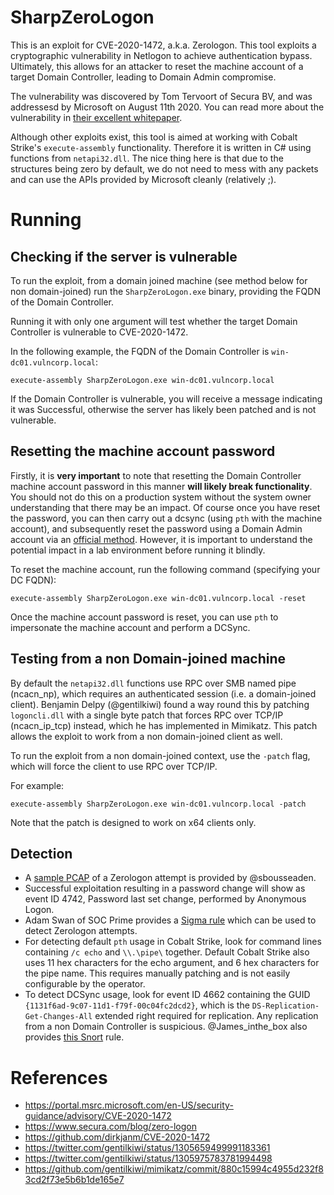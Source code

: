 # SharpZeroLogon

This is an exploit for CVE-2020-1472, a.k.a. Zerologon. This tool exploits a cryptographic vulnerability in Netlogon to achieve authentication bypass. Ultimately, this allows for an attacker to reset the machine account of a target Domain Controller, leading to Domain Admin compromise.

The vulnerability was discovered by Tom Tervoort of Secura BV, and was addressesd by Microsoft on August 11th 2020. You can read more about the vulnerability in [their excellent whitepaper](https://www.secura.com/blog/zero-logon).

Although other exploits exist, this tool is aimed at working with Cobalt Strike's `execute-assembly` functionality. Therefore it is written in C# using functions from `netapi32.dll`. The nice thing here is that due to the structures being zero by default, we do not need to mess with any packets and can use the APIs provided by Microsoft cleanly (relatively ;).

# Running

## Checking if the server is vulnerable

To run the exploit, from a domain joined machine (see method below for non domain-joined) run the `SharpZeroLogon.exe` binary, providing the FQDN of the Domain Controller.

Running it with only one argument will test whether the target Domain Controller is vulnerable to CVE-2020-1472.

In the following example, the FQDN of the Domain Controller is `win-dc01.vulncorp.local`:

```
execute-assembly SharpZeroLogon.exe win-dc01.vulncorp.local
```

If the Domain Controller is vulnerable, you will receive a message indicating it was Successful, otherwise the server has likely been patched and is not vulnerable.

## Resetting the machine account password

Firstly, it is **very important** to note that resetting the Domain Controller machine account password in this manner **will likely break functionality**. You should not do this on a production system without the system owner understanding that there may be an impact. Of course once you have reset the password, you can then carry out a dcsync (using `pth` with the machine account), and subsequently reset the password using a Domain Admin account via an [official method](https://docs.microsoft.com/en-us/powershell/module/microsoft.powershell.management/reset-computermachinepassword?view=powershell-5.1). However, it is important to understand the potential impact in a lab environment before running it blindly.

To reset the machine account, run the following command (specifying your DC FQDN):

```
execute-assembly SharpZeroLogon.exe win-dc01.vulncorp.local -reset
```

Once the machine account password is reset, you can use `pth` to impersonate the machine account and perform a DCSync.

## Testing from a non Domain-joined machine

By default the `netapi32.dll` functions use RPC over SMB named pipe (ncacn_np), which requires an authenticated session (i.e. a domain-joined client). Benjamin Delpy (@gentilkiwi) found a way round this by patching `logoncli.dll` with a single byte patch that forces RPC over TCP/IP (ncacn_ip_tcp) instead, which he has implemented in Mimikatz. This patch allows the exploit to work from a non domain-joined client as well.

To run the exploit from a non domain-joined context, use the `-patch` flag, which will force the client to use RPC over TCP/IP.

For example:

```
execute-assembly SharpZeroLogon.exe win-dc01.vulncorp.local -patch
```

Note that the patch is designed to work on x64 clients only.

## Detection

* A [sample PCAP](https://github.com/sbousseaden/PCAP-ATTACK/blob/master/Lateral%20Movement/CVE-2020-1472_Zerologon_RPC_NetLogon_NullChallenge_SecChan_6_from_nonDC_to_DC.pcapng) of a Zerologon attempt is provided by @sbousseaden.
* Successful exploitation resulting in a password change will show as event ID 4742, Password last set change, performed by Anonymous Logon.
* Adam Swan of SOC Prime provides a [Sigma rule](https://socprime.com/blog/zerologon-attack-detection-cve-2020-1472/) which can be used to detect Zerologon attempts.
* For detecting default `pth` usage in Cobalt Strike, look for command lines containing `/c echo` and `\\.\pipe\` together. Default Cobalt Strike also uses 11 hex characters for the echo argument, and 6 hex characters for the pipe name. This requires manually patching and is not easily configurable by the operator.
* To detect DCSync usage, look for event ID 4662 containing the GUID `{1131f6ad-9c07-11d1-f79f-00c04fc2dcd2}`, which is the `DS-Replication-Get-Changes-All` extended right required for replication. Any replication from a non Domain Controller is suspicious. @James_inthe_box also provides [this Snort](https://gist.github.com/silence-is-best/25ae0929c277642e86ecf592598a3254) rule.

# References
* https://portal.msrc.microsoft.com/en-US/security-guidance/advisory/CVE-2020-1472
* https://www.secura.com/blog/zero-logon
* https://github.com/dirkjanm/CVE-2020-1472
* https://twitter.com/gentilkiwi/status/1305659499991183361
* https://twitter.com/gentilkiwi/status/1305975783781994498
* https://github.com/gentilkiwi/mimikatz/commit/880c15994c4955d232f83cd2f73e5b6b1de165e7
